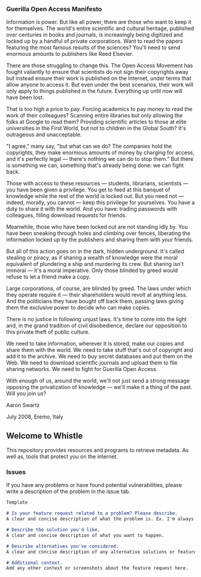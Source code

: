 ### Guerilla Open Access Manifesto

Information is power. But like all power, there are those who want to keep it for
themselves. The world's entire scientific and cultural heritage, published over centuries
in books and journals, is increasingly being digitized and locked up by a handful of
private corporations. Want to read the papers featuring the most famous results of the
sciences? You'll need to send enormous amounts to publishers like Reed Elsevier.

There are those struggling to change this. The Open Access Movement has fought
valiantly to ensure that scientists do not sign their copyrights away but instead ensure
their work is published on the Internet, under terms that allow anyone to access it. But
even under the best scenarios, their work will only apply to things published in the future.
Everything up until now will have been lost.

That is too high a price to pay. Forcing academics to pay money to read the work of their
colleagues? Scanning entire libraries but only allowing the folks at Google to read them?
Providing scientific articles to those at elite universities in the First World, but not to
children in the Global South? It's outrageous and unacceptable.

"I agree," many say, "but what can we do? The companies hold the copyrights, they
make enormous amounts of money by charging for access, and it's perfectly legal —
there's nothing we can do to stop them." But there is something we can, something that's
already being done: we can fight back.

Those with access to these resources — students, librarians, scientists — you have been
given a privilege. You get to feed at this banquet of knowledge while the rest of the world
is locked out. But you need not — indeed, morally, you cannot — keep this privilege for
yourselves. You have a duty to share it with the world. And you have: trading passwords
with colleagues, filling download requests for friends.

Meanwhile, those who have been locked out are not standing idly by. You have been
sneaking through holes and climbing over fences, liberating the information locked up by
the publishers and sharing them with your friends.

But all of this action goes on in the dark, hidden underground. It's called stealing or
piracy, as if sharing a wealth of knowledge were the moral equivalent of plundering a
ship and murdering its crew. But sharing isn't immoral — it's a moral imperative. Only
those blinded by greed would refuse to let a friend make a copy.

Large corporations, of course, are blinded by greed. The laws under which they operate
require it — their shareholders would revolt at anything less. And the politicians they
have bought off back them, passing laws giving them the exclusive power to decide who
can make copies.

There is no justice in following unjust laws. It's time to come into the light and, in the
grand tradition of civil disobedience, declare our opposition to this private theft of public
culture.

We need to take information, wherever it is stored, make our copies and share them with
the world. We need to take stuff that's out of copyright and add it to the archive. We need
to buy secret databases and put them on the Web. We need to download scientific
journals and upload them to file sharing networks. We need to fight for Guerilla Open
Access.

With enough of us, around the world, we'll not just send a strong message opposing the
privatization of knowledge — we'll make it a thing of the past. Will you join us?

Aaron Swartz

July 2008, Eremo, Italy

## Welcome to Whistle

This repository provides resources and programs to retrieve metadata. As well as, tools that protect you on the internet.

### Issues

If you have any problems or have found potential vulnerabilities, please write a description of the problem in the issue tab.

```markdown
Template

# Is your feature request related to a problem? Please describe.
A clear and concise description of what the problem is. Ex. I'm always frustrated when [...]

# Describe the solution you'd like.
A clear and concise description of what you want to happen.

# Describe alternatives you've considered.
A clear and concise description of any alternative solutions or features you've considered.

# Additional context.
Add any other context or screenshots about the feature request here.

```
